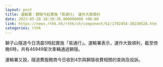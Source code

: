 ```yaml
---
layout: post
title: 運輸署：獅隧今起實施「易通行」　運作大致順利
date: 2023-05-28 18:39:38.000000000 +08:00
link: https://news.rthk.hk/rthk/ch/component/k2/1702454-20230528.htm
categories: rthk
---
```


獅子山隧道今日清晨5時起實施「易通行」。運輸署表示，運作大致順利，截至傍晚6時，共有46949架次車輛通過獅隧。

運輸署又說，隧道費服務商今日收到4宗與獅隧收費相關的查詢及投訴。
